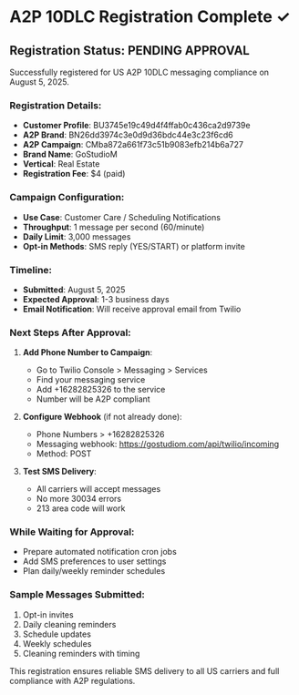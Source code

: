# A2P 10DLC Registration Complete ✓

## Registration Status: PENDING APPROVAL

Successfully registered for US A2P 10DLC messaging compliance on August 5, 2025.

### Registration Details:
- **Customer Profile**: BU3745e19c49d4f4ffab0c436ca2d9739e
- **A2P Brand**: BN26dd3974c3e0d9d36bdc44e3c23f6cd6  
- **A2P Campaign**: CMba872a661f73c51b9083efb214b6a727
- **Brand Name**: GoStudioM
- **Vertical**: Real Estate
- **Registration Fee**: $4 (paid)

### Campaign Configuration:
- **Use Case**: Customer Care / Scheduling Notifications
- **Throughput**: 1 message per second (60/minute)
- **Daily Limit**: 3,000 messages
- **Opt-in Methods**: SMS reply (YES/START) or platform invite

### Timeline:
- **Submitted**: August 5, 2025
- **Expected Approval**: 1-3 business days
- **Email Notification**: Will receive approval email from Twilio

### Next Steps After Approval:

1. **Add Phone Number to Campaign**:
   - Go to Twilio Console > Messaging > Services
   - Find your messaging service
   - Add +16282825326 to the service
   - Number will be A2P compliant

2. **Configure Webhook** (if not already done):
   - Phone Numbers > +16282825326
   - Messaging webhook: https://gostudiom.com/api/twilio/incoming
   - Method: POST

3. **Test SMS Delivery**:
   - All carriers will accept messages
   - No more 30034 errors
   - 213 area code will work

### While Waiting for Approval:
- Prepare automated notification cron jobs
- Add SMS preferences to user settings
- Plan daily/weekly reminder schedules

### Sample Messages Submitted:
1. Opt-in invites
2. Daily cleaning reminders
3. Schedule updates
4. Weekly schedules
5. Cleaning reminders with timing

This registration ensures reliable SMS delivery to all US carriers and full compliance with A2P regulations.